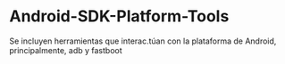 # Android-SDK-Platform-Tools
Se incluyen herramientas que interac.túan con la plataforma de Android, principalmente, adb y fastboot
